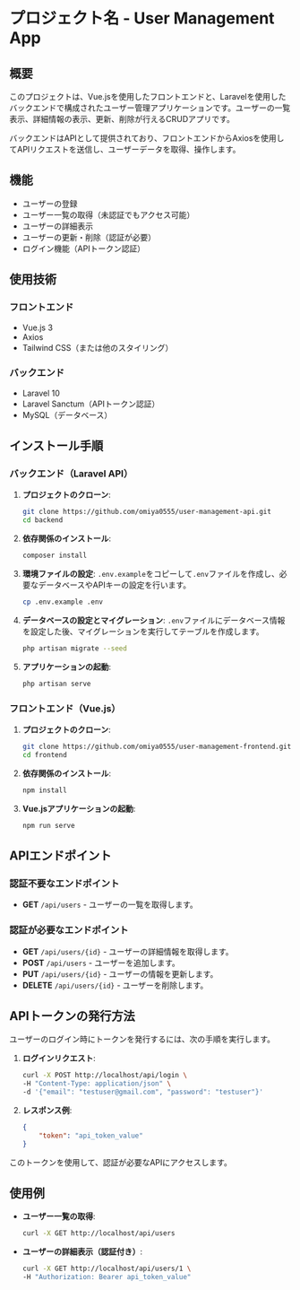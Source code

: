 # プロジェクト名 - User Management App

## 概要
このプロジェクトは、Vue.jsを使用したフロントエンドと、Laravelを使用したバックエンドで構成されたユーザー管理アプリケーションです。ユーザーの一覧表示、詳細情報の表示、更新、削除が行えるCRUDアプリです。

バックエンドはAPIとして提供されており、フロントエンドからAxiosを使用してAPIリクエストを送信し、ユーザーデータを取得、操作します。

## 機能
- ユーザーの登録
- ユーザー一覧の取得（未認証でもアクセス可能）
- ユーザーの詳細表示
- ユーザーの更新・削除（認証が必要）
- ログイン機能（APIトークン認証）

## 使用技術
### フロントエンド
- Vue.js 3
- Axios
- Tailwind CSS（または他のスタイリング）

### バックエンド
- Laravel 10
- Laravel Sanctum（APIトークン認証）
- MySQL（データベース）

## インストール手順

### バックエンド（Laravel API）
1. **プロジェクトのクローン**:
    ```bash
    git clone https://github.com/omiya0555/user-management-api.git
    cd backend
    ```

2. **依存関係のインストール**:
    ```bash
    composer install
    ```

3. **環境ファイルの設定**:
    `.env.example`をコピーして`.env`ファイルを作成し、必要なデータベースやAPIキーの設定を行います。
    ```bash
    cp .env.example .env
    ```

4. **データベースの設定とマイグレーション**:
    `.env`ファイルにデータベース情報を設定した後、マイグレーションを実行してテーブルを作成します。
    ```bash
    php artisan migrate --seed
    ```

5. **アプリケーションの起動**:
    ```bash
    php artisan serve
    ```

### フロントエンド（Vue.js）
1. **プロジェクトのクローン**:
    ```bash
    git clone https://github.com/omiya0555/user-management-frontend.git
    cd frontend
    ```

2. **依存関係のインストール**:
    ```bash
    npm install
    ```

3. **Vue.jsアプリケーションの起動**:
    ```bash
    npm run serve
    ```

## APIエンドポイント

### 認証不要なエンドポイント
- **GET** `/api/users` - ユーザーの一覧を取得します。

### 認証が必要なエンドポイント
- **GET** `/api/users/{id}` - ユーザーの詳細情報を取得します。
- **POST** `/api/users` - ユーザーを追加します。
- **PUT** `/api/users/{id}` - ユーザーの情報を更新します。
- **DELETE** `/api/users/{id}` - ユーザーを削除します。

## APIトークンの発行方法
ユーザーのログイン時にトークンを発行するには、次の手順を実行します。

1. **ログインリクエスト**:
    ```bash
    curl -X POST http://localhost/api/login \
    -H "Content-Type: application/json" \
    -d '{"email": "testuser@gmail.com", "password": "testuser"}'
    ```

2. **レスポンス例**:
    ```json
    {
        "token": "api_token_value"
    }
    ```

このトークンを使用して、認証が必要なAPIにアクセスします。

## 使用例

- **ユーザー一覧の取得**:
    ```bash
    curl -X GET http://localhost/api/users
    ```

- **ユーザーの詳細表示（認証付き）**:
    ```bash
    curl -X GET http://localhost/api/users/1 \
    -H "Authorization: Bearer api_token_value"
    ```